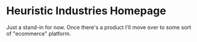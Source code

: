 # Heuristic Industries Homepage

Just a stand-in for now. Once there's a product I'll move over to some sort of "ecommerce" platform.
